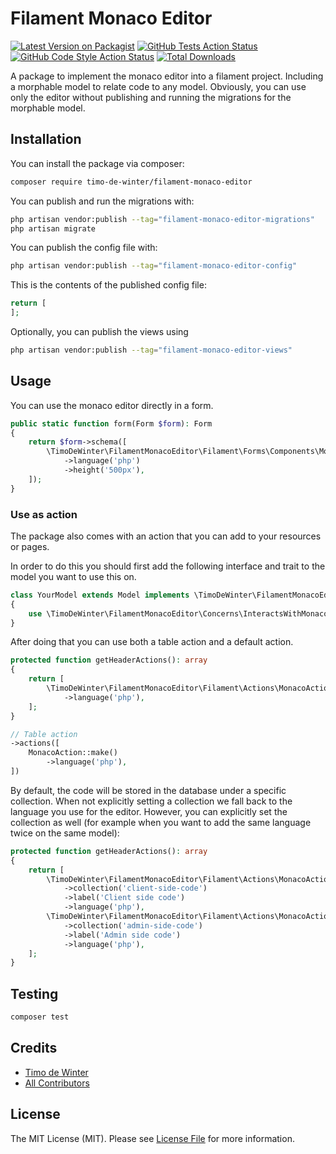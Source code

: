 # Filament Monaco Editor

[![Latest Version on Packagist](https://img.shields.io/packagist/v/timo-de-winter/filament-monaco-editor.svg?style=flat-square)](https://packagist.org/packages/timo-de-winter/filament-monaco-editor)
[![GitHub Tests Action Status](https://img.shields.io/github/actions/workflow/status/timo-de-winter/filament-monaco-editor/run-tests.yml?branch=main&label=tests&style=flat-square)](https://github.com/timo-de-winter/filament-monaco-editor/actions?query=workflow%3Arun-tests+branch%3Amain)
[![GitHub Code Style Action Status](https://img.shields.io/github/actions/workflow/status/timo-de-winter/filament-monaco-editor/fix-php-code-style-issues.yml?branch=main&label=code%20style&style=flat-square)](https://github.com/timo-de-winter/filament-monaco-editor/actions?query=workflow%3A"Fix+PHP+code+style+issues"+branch%3Amain)
[![Total Downloads](https://img.shields.io/packagist/dt/timo-de-winter/filament-monaco-editor.svg?style=flat-square)](https://packagist.org/packages/timo-de-winter/filament-monaco-editor)

A package to implement the monaco editor into a filament project. Including a morphable model to relate code to any model.
Obviously, you can use only the editor without publishing and running the migrations for the morphable model.

## Installation

You can install the package via composer:
```bash
composer require timo-de-winter/filament-monaco-editor
```

You can publish and run the migrations with:
```bash
php artisan vendor:publish --tag="filament-monaco-editor-migrations"
php artisan migrate
```

You can publish the config file with:
```bash
php artisan vendor:publish --tag="filament-monaco-editor-config"
```

This is the contents of the published config file:
```php
return [
];
```

Optionally, you can publish the views using
```bash
php artisan vendor:publish --tag="filament-monaco-editor-views"
```

## Usage
You can use the monaco editor directly in a form.
```php
public static function form(Form $form): Form
{
    return $form->schema([
        \TimoDeWinter\FilamentMonacoEditor\Filament\Forms\Components\MonacoEditor::make('code')
            ->language('php')
            ->height('500px'),
    ]);
}
```

### Use as action
The package also comes with an action that you can add to your resources or pages.

In order to do this you should first add the following interface and trait to the model you want to use this on.
```php
class YourModel extends Model implements \TimoDeWinter\FilamentMonacoEditor\Contracts\HasMonacoEditor
{
    use \TimoDeWinter\FilamentMonacoEditor\Concerns\InteractsWithMonacoEditor;
}
```

After doing that you can use both a table action and a default action.
```php
protected function getHeaderActions(): array
{
    return [
        \TimoDeWinter\FilamentMonacoEditor\Filament\Actions\MonacoAction::make()
            ->language('php'),
    ];
}

// Table action
->actions([
    MonacoAction::make()
        ->language('php'),
])
```

By default, the code will be stored in the database under a specific collection. When not explicitly setting a collection we fall back to the language you use for the editor.
However, you can explicitly set the collection as well (for example when you want to add the same language twice on the same model):
```php
protected function getHeaderActions(): array
{
    return [
        \TimoDeWinter\FilamentMonacoEditor\Filament\Actions\MonacoAction::make()
            ->collection('client-side-code')
            ->label('Client side code')
            ->language('php'),
        \TimoDeWinter\FilamentMonacoEditor\Filament\Actions\MonacoAction::make()
            ->collection('admin-side-code')
            ->label('Admin side code')
            ->language('php'),
    ];
}
```

## Testing
```bash
composer test
```

## Credits
- [Timo de Winter](https://github.com/timo-de-winter)
- [All Contributors](../../contributors)

## License
The MIT License (MIT). Please see [License File](LICENSE.md) for more information.
